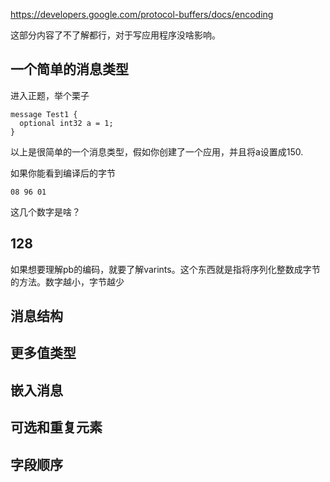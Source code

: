 
https://developers.google.com/protocol-buffers/docs/encoding


这部分内容了不了解都行，对于写应用程序没啥影响。

## 一个简单的消息类型

进入正题，举个栗子

```
message Test1 {
  optional int32 a = 1;
}
```

以上是很简单的一个消息类型，假如你创建了一个应用，并且将a设置成150.

如果你能看到编译后的字节

```
08 96 01
```

这几个数字是啥？

## 128

如果想要理解pb的编码，就要了解varints。这个东西就是指将序列化整数成字节的方法。数字越小，字节越少

## 消息结构
## 更多值类型
## 嵌入消息
## 可选和重复元素
## 字段顺序
